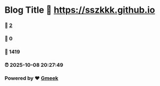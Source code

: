 # Blog Title :link: https://sszkkk.github.io 
### :page_facing_up: [2](https://sszkkk.github.io/tag.html) 
### :speech_balloon: 0 
### :hibiscus: 1419 
### :alarm_clock: 2025-10-08 20:27:49 
### Powered by :heart: [Gmeek](https://github.com/Meekdai/Gmeek)
